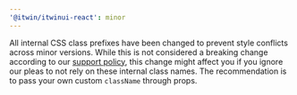 ```yaml
---
'@itwin/itwinui-react': minor
---
```


All internal CSS class prefixes have been changed to prevent style conflicts across minor versions. While this is not considered a breaking change according to our [support policy](https://github.com/iTwin/iTwinUI/wiki/Support-policy), this change might affect you if you ignore our pleas to not rely on these internal class names. The recommendation is to pass your own custom `className` through props.
